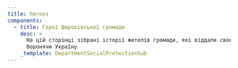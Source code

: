 ```yaml
---
title: heroes
components:
  - title: Герої Широківської громади
    desc: >
      На цій сторінці зібрані історії жителів громади, які віддали своє життя,
      боронячи Україну
    _template: DepartmentSocialProtectionSub
---
```


